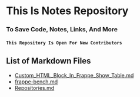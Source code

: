 # This Is Notes Repository
### To Save Code, Notes, Links, And More

#### ``` This Repository Is Open For New Contributors ```

## List of Markdown Files
- [Custom_HTML_Block_In_Frappe_Show_Table.md](./Custom_HTML_Block_In_Frappe_Show_Table.md)
- [frappe-bench.md](./frappe-bench.md)
- [Repositories.md](./Repositories.md)

